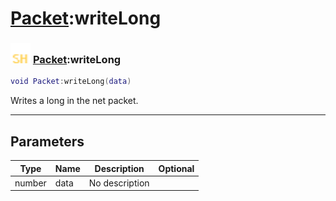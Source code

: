 # [Packet](../packet/README.md):writeLong

### <img src="../../.gitbook/assets/shared.png" width="32" height="32" /> [Packet](../packet/README.md):writeLong

```lua
void Packet:writeLong(data)
```

Writes a long in the net packet.<br>

-----------------
## Parameters

| Type   | Name | Description | Optional |
| ------ | ---- | ----------- | -------: |
| number | data | No description |  |
